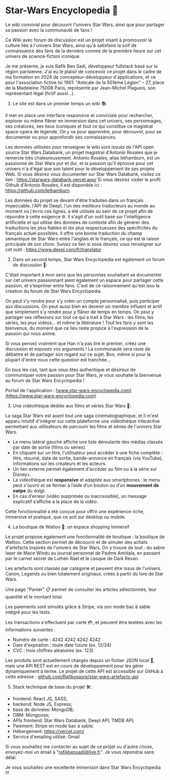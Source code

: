
# Star-Wars Encyclopedia 🌌


Le wiki convivial pour découvrir l'univers Star Wars, ainsi que pour partager sa passion avec la communauté de fans !

Ce Wiki avec forum de discussion est un projet visant à promouvoir la culture liée à l'univers Star Wars, ainsi qu'à satisfaire la soif de connaissance des fans de la dernière comme de la première heure sur cet univers de science-fiction iconique.

Je me présente, je suis Rafik Ben Sadi, développeur fullstack basé sur la région parisienne. J'ai eu le plaisir de concevoir ce projet dans le cadre de ma formation en 2024 de concepteur-développeur d'applications, et ce pour l'association fictive loi 1901:
"Amicale de la 501ème Légion" – 27, place de la Madeleine 75008 Paris, représenté par Jean-Michel Plagueis, son représentant légal (fictif aussi...).



1. Le site est dans un premier temps un wiki 📚:

Il met en place une interface responsive et conviviale pour rechercher, explorer ou même flâner en immersion dans cet univers, ses personnages, ses créatures, ses lieux iconiques et tout ce qui constitue ce magistral space-opera de légende. On y va pour apprendre, pour découvrir, pour se documenter ou pour approfondir ses connaissances.

Les données utilisées pour renseigner le wiki sont issues de l'API open source Star Wars Databank, un projet magistral d'Antonio Rosales que je remercie très chaleureusement. Antonio Rosales, alias lethamburn, est un passionné de Star Wars pur et dur, et la passion qu'il éprouve pour cet univers n'a d'égal que son talent pour le développement de ses projets Web.
Si vous désirez vous documenter sur Star Wars Databank, visitez ce lien : https://starwars-databank.vercel.app/
Si vous désirez visiter le profil Github d'Antonio Rosales, il est disponible ici : https://github.com/lethamburn

Les données du projet se devant d'être traduites dans un français impeccable, l'API de Deepl, l'un des meilleurs traducteurs au monde au moment où j'écris ces lignes, a été utilisée au sein de ce projet afin de répondre à cette exigence 🌐. Il s'agit d'un outil basé sur l'intelligence artificielle et qui utilise des données de contexte afin de générer des traductions les plus fiables et les plus respectueuses des spécificités du français actuel possibles. Il offre une bonne traduction du champ sémantique de Star Wars entre l'anglais et le français, ce qui est la raison principale de son choix. Suivez ce lien si vous désirez vous renseigner sur cet outil : https://www.deepl.com/fr/translator



2. Dans un second temps, Star Wars Encyclopedia est également un forum de discussion 💬:

C'était important à mon sens que les personnes souhaitant se documenter sur cet univers passionnant aient également un espace pour partager cette passion, et s'exprimer entre fans. C'est de ce raisonnement qu'est issu la création du forum de Star Wars Encyclopedia.

On peut s'y rendre pour s'y créer un compte personnalisé, puis participer aux discussions. On peut aussi bien en devenir un membre influent et actif que simplement s'y rendre pour y flâner de temps en temps. On peut y partager ses réflexions sur tout ce qui a trait à Star Wars : les films, les séries, les jeux vidéos... et même la littérature ! Tout les fans y sont les bienvenus, du moment que ce lieu reste propice à l'expression de la passion qui nous anime. 

Si vous pensez vraiment que Han n'a pas tiré le premier, créez une discussion et exposez vos arguments ! La communauté sera ravie de débattre et de partager son regard sur ce sujet. Bon, même si pour la plupart d'entre nous cette question est tranchée...

En tous les cas, tant que vous êtes authentique et désireux de communiquer votre passion pour Star Wars, je vous souhaite la bienvenue au forum de Star Wars Encyclopedia !

Portail de l'application : [www.star-wars-encyclopedia.com](https://www.star-wars-encyclopedia.com)



3. Une vidéothèque dédiée aux films et séries Star Wars 🎥:

La saga Star Wars est avant tout une saga cinématographique, et il m'est apparu intuitif d'intégrer sur cette plateforme une vidéothèque interactive permettant aux utilisateurs de parcourir les films et séries de l'univers Star Wars.

- Le menu latéral gauche affiche une liste déroulante des médias classés par date de sortie (films ou séries).
- En cliquant sur un titre, l'utilisateur peut accéder à une fiche complète : titre, résumé, date de sortie, bande-annonce en français (via YouTube), informations sur les créateurs et les acteurs.
- Un lien externe permet également d'accéder au film ou à la série sur Disney+.
- La vidéothèque est **responsive** et adaptée aux smartphones : le menu peut s'ouvrir et se fermer à l’aide d’un bouton ou d’un **mouvement de swipe** du doigt.
- En cas d'erreur (vidéo supprimée ou inaccessible), un message explicatif s’affiche à la place de la vidéo.

Cette fonctionnalité a été conçue pour offrir une expérience riche, immersive et pratique, que ce soit sur desktop ou mobile.



4. La boutique de Wattoo 🛒: un espace shopping immersif

Le projet propose également une fonctionnalité de boutique : la boutique de Wattoo. Cette section permet de découvrir et de simuler des achats d'artefacts inspirés de l'univers de Star Wars. On y trouve de tout : du sabre laser de Mace Windu au journal personnel de Padme Amidala, en passant par le carnet secret de Luthen Rael et le casque de Dark Revan.

Les artefacts sont classés par catégorie et peuvent être issus de l'univers Canon, Legends ou bien totalement originaux, créés à partir du lore de Star Wars.

Une page "Panier" 📋 permet de consulter les articles sélectionnés, leur quantité et le montant total.

Les paiements sont simulés grâce à Stripe, via son mode bac à sable intégré pour les tests.

Les transactions s'effectuent par carte 💳, et peuvent être testées avec les informations suivantes :

- Numéro de carte : 4242 4242 4242 4242
- Date d'expiration : toute date future (ex. 12/34)
- CVC : trois chiffres aléatoires (ex. 123)

Les produits sont actuellement chargés depuis un fichier JSON local 📂, mais une API REST est en cours de développement pour les gérer dynamiquement à terme. Le projet de cette API est accessible sur GitHub à cette adresse : [github.com/Rafikosaure/star-wars-artefacts-api](https://github.com/Rafikosaure/star-wars-artefacts-api)



5. Stack technique de base du projet 🛠️:
- frontend: React JS, SASS; 
- backend: Node JS, Express; 
- base de données: MongoDB; 
- ORM: Mongoose; 
- APIs frontend: Star Wars Databank, Deepl API, TMDB API; 
- Paiement: Stripe en mode bac à sable;
- Hébergement: https://vercel.com/
- Service d'emailing utilisé: Gmail



Si vous souhaitez me contacter au sujet de ce projet ou d'autre chose, envoyez-moi un email à "rafikbensadi@live.fr". Je vous répondrai sans délai.

Je vous souhaites une excellente immersion dans Star Wars Encyclopedia !!!
